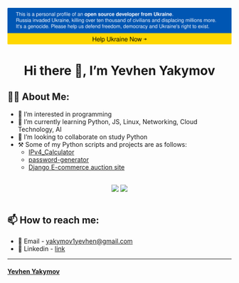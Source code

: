 [![Stand With Ukraine](https://raw.githubusercontent.com/vshymanskyy/StandWithUkraine/main/banner-personal-page.svg)](https://stand-with-ukraine.pp.ua)

<h1 align="center"> Hi there 👋, I’m Yevhen Yakymov </h1> 

<h2 align="left"> 👨‍💻 About Me:</h2>

- 👀 I’m interested in programming
- 🌱 I’m currently learning Python, JS, Linux, Networking, Cloud Technology, AI
- 💞️ I’m looking to collaborate on study Python
-  ⚒ Some of my Python scripts and projects are as follows:
   - [IPv4_Calculator](https://github.com/thestig1990/IPv4_Calculator)
   - [password-generator](https://github.com/thestig1990/password-generator)
   - [Django E-commerce auction site](https://github.com/thestig1990/commerce)

<br>

<div align="center">
  <img height="160em" src="https://github-readme-stats.vercel.app/api/top-langs/?username=thestig1990&layout=compact&langs_count=7&theme=aura"/>
  
  <img height="160em" src="https://github-readme-stats.vercel.app/api?username=thestig1990&show_icons=true&theme=aura&include_all_commits=true&count_private=true"/>
</div>

<br>

<h2 align="left"> 📫 How to reach me:</h2>

- 📩 Email -    yakymov1yevhen@gmail.com
- 🔗 Linkedin - [link](https://www.linkedin.com/in/yevhen-yakymov/)
---
#### [Yevhen Yakymov](https://github.com/thestig1990) 
